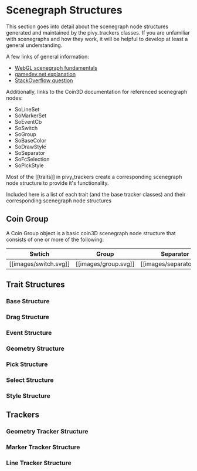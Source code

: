 # Scenegraph Structures

This section goes into detail about the scenegraph node structures generated and maintained by the pivy_trackers classes.  If you are unfamiliar with scenegraphs and how they work, it will be helpful to develop at least a general understanding.  

A few links of general information:

* [WebGL scenegraph fundamentals](https://webglfundamentals.org/webgl/lessons/webgl-scene-graph.html)
* [gamedev.net explanation](http://archive.gamedev.net/archive/reference/programming/features/scenegraph/index.html)
* [StackOverflow question](https://stackoverflow.com/questions/5319282/game-engines-what-are-scene-graphs)


Additionally, links to the Coin3D documentation for referenced scenegraph nodes:

* SoLineSet
* SoMarkerSet
* SoEventCb
* SoSwitch
* SoGroup
* SoBaseColor
* SoDrawStyle
* SoSeparator
* SoFcSelection
* SoPickStyle

Most of the [[traits]] in pivy_trackers create a corresponding scenegraph node structure to provide it's functionality.

Included here is a list of each trait (and the base tracker classes) and their corresponding scenegraph node structures

## Coin Group

A Coin Group object is a basic coin3D scenegraph node structure that consists of one or more of the following:

Swtich | Group | Separator 
-------|-------|----------
[[images/switch.svg]] | [[images/group.svg]] | [[images/separator.svg]]

## Trait Structures

### Base Structure

### Drag Structure

### Event Structure

### Geometry Structure

### Pick Structure

### Select Structure

### Style Structure

## Trackers

### Geometry Tracker Structure

### Marker Tracker Structure

### Line Tracker Structure